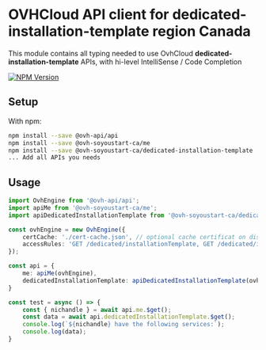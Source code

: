 # OVHCloud API client for **dedicated-installation-template** region Canada

This module contains all typing needed to use OvhCloud **dedicated-installation-template** APIs, with hi-level IntelliSense / Code Completion

[![NPM Version](https://img.shields.io/npm/v/@ovh-soyoustart-ca/dedicated-installation-template.svg?style=flat)](https://www.npmjs.org/package/@ovh-soyoustart-ca/dedicated-installation-template)

## Setup

With npm:

```bash
npm install --save @ovh-api/api
npm install --save @ovh-soyoustart-ca/me
npm install --save @ovh-soyoustart-ca/dedicated-installation-template
... Add all APIs you needs
```

## Usage

```typescript
import OvhEngine from '@ovh-api/api';
import apiMe from '@ovh-soyoustart-ca/me';
import apiDedicatedInstallationTemplate from '@ovh-soyoustart-ca/dedicated-installation-template';

const ovhEngine = new OvhEngine({ 
    certCache: './cert-cache.json', // optional cache certificat on disk.
    accessRules: 'GET /dedicated/installationTemplate, GET /dedicated/installationTemplate/*, GET /me', // optional limit the requested privileges.
});

const api = {
    me: apiMe(ovhEngine),
    dedicatedInstallationTemplate: apiDedicatedInstallationTemplate(ovhEngine),
}

const test = async () => {
    const { nichandle } = await api.me.$get();
    const data = await api.dedicatedInstallationTemplate.$get();
    console.log(`${nichandle} have the following services:`);
    console.log(data);
}
```

